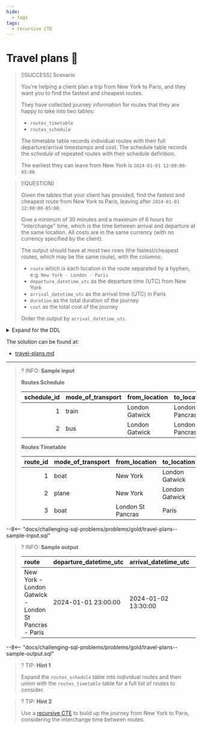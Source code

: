 ```yaml
---
hide:
  - tags
tags:
  - recursive CTE
---
```


# Travel plans 🚂

> [!SUCCESS] Scenario
>
> You're helping a client plan a trip from New York to Paris, and they want you to find the fastest and cheapest routes.
>
> They have collected journey information for routes that they are happy to take into two tables:
>
> - `routes_timetable`
> - `routes_schedule`
>
> The timetable table records individual routes with their full departure/arrival timestamps and cost. The schedule table records the _schedule_ of repeated routes with their schedule definition.
>
> The earliest they can leave from New York is `2024-01-01 12:00:00-05:00`.

> [!QUESTION]
>
> Given the tables that your client has provided, find the fastest and cheapest route from New York to Paris, leaving after `2024-01-01 12:00:00-05:00`.
>
> Give a minimum of 30 minutes and a maximum of 6 hours for "interchange" time, which is the time between arrival and departure at the same location. All costs are in the same currency (with no currency specified by the client).
>
> The output should have at most two rows (the fastest/cheapest routes, which may be the same route), with the columns:
>
> - `route` which is each location in the route separated by a hyphen, e.g. `New York - London - Paris`
> - `departure_datetime_utc` as the departure time (UTC) from New York
> - `arrival_datetime_utc` as the arrival time (UTC) in Paris
> - `duration` as the total duration of the journey
> - `cost` as the total cost of the journey
>
> Order the output by `arrival_datetime_utc`.

<details>
<summary>Expand for the DDL</summary>
--8<-- "docs/challenging-sql-problems/problems/gold/travel-plans.sql"
</details>

The solution can be found at:

- [travel-plans.md](../../solutions/gold/travel-plans.md)

---

<!-- prettier-ignore -->
>? INFO: **Sample input**
>
> **Routes Schedule**
>
> | schedule_id | mode_of_transport | from_location  | to_location       | earliest_departure | latest_departure | frequency  | duration |  cost |
> |------------:|:------------------|:---------------|:------------------|:-------------------|:-----------------|:-----------|:---------|------:|
> |           1 | train             | London Gatwick | London St Pancras | 09:00:00 +00:00    | 21:00:00 +00:00  | 01:00:00   | 00:30:00 | 12.25 |
> |           2 | bus               | London Gatwick | London St Pancras | 06:00:00 +00:00    | 06:00:00 +00:00  | _null_     | 03:30:00 |  8.50 |
>
> **Routes Timetable**
>
> | route_id | mode_of_transport | from_location     | to_location    | departure_datetime | arrival_datetime  |   cost |
> |---------:|:------------------|:------------------|:---------------|:-------------------|:------------------|-------:|
> |        1 | boat              | New York          | London Gatwick | 2024-01-01T09:30Z  | 2024-01-01T22:00Z | 179.00 |
> |        2 | plane             | New York          | London Gatwick | 2024-01-01T23:00Z  | 2024-01-02T10:45Z | 125.00 |
> |        3 | boat              | London St Pancras | Paris          | 2024-01-02T13:00Z  | 2024-01-02T13:30Z |  75.00 |
>
--8<-- "docs/challenging-sql-problems/problems/gold/travel-plans--sample-input.sql"

<!-- prettier-ignore -->
>? INFO: **Sample output**
>
> | route                                                 | departure_datetime_utc | arrival_datetime_utc | duration |   cost |
> |:------------------------------------------------------|:-----------------------|:---------------------|:---------|-------:|
> | New York - London Gatwick - London St Pancras - Paris | 2024-01-01 23:00:00    | 2024-01-02 13:30:00  | 14:30:00 | 212.25 |
>
--8<-- "docs/challenging-sql-problems/problems/gold/travel-plans--sample-output.sql"

<!-- prettier-ignore -->
>? TIP: **Hint 1**
>
> Expand the `routes_schedule` table into individual routes and then union with the `routes_timetable` table for a full list of routes to consider.

<!-- prettier-ignore -->
>? TIP: **Hint 2**
>
> Use a [recursive CTE](../../../from-excel-to-sql/advanced-concepts/recursive-ctes.md) to build up the journey from New York to Paris, considering the interchange time between routes.

